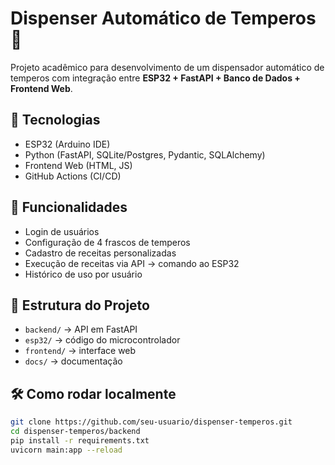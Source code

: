 # Dispenser Automático de Temperos 🍲

Projeto acadêmico para desenvolvimento de um dispensador automático de temperos
com integração entre **ESP32 + FastAPI + Banco de Dados + Frontend Web**.

## 🚀 Tecnologias
- ESP32 (Arduino IDE)
- Python (FastAPI, SQLite/Postgres, Pydantic, SQLAlchemy)
- Frontend Web (HTML, JS)
- GitHub Actions (CI/CD)

## 📌 Funcionalidades
- Login de usuários
- Configuração de 4 frascos de temperos
- Cadastro de receitas personalizadas
- Execução de receitas via API → comando ao ESP32
- Histórico de uso por usuário

## 📂 Estrutura do Projeto
- `backend/` → API em FastAPI
- `esp32/` → código do microcontrolador
- `frontend/` → interface web
- `docs/` → documentação

## 🛠️ Como rodar localmente
```bash
git clone https://github.com/seu-usuario/dispenser-temperos.git
cd dispenser-temperos/backend
pip install -r requirements.txt
uvicorn main:app --reload
